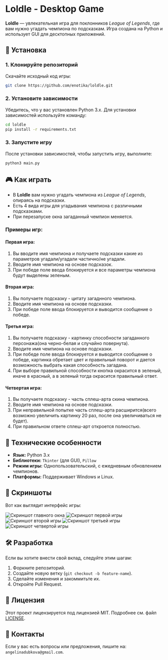 # Loldle - Desktop Game

**Loldle** — увлекательная игра для поклонников *League of Legends*, где вам нужно угадать чемпиона по подсказкам. Игра создана на Python и использует GUI для десктопных приложений.

## 🚀 Установка

### 1. Клонируйте репозиторий

Скачайте исходный код игры:

```bash
git clone https://github.com/enotika/loldle.git
```

### 2. Установите зависимости

Убедитесь, что у вас установлен Python 3.x. Для установки зависимостей используйте команду:

```bash
cd loldle
pip install -r requirements.txt
```

### 3. Запустите игру

После установки зависимостей, чтобы запустить игру, выполните:

```bash
python3 main.py
```

## 🎮 Как играть

- В **Loldle** вам нужно угадать чемпиона из *League of Legends*, опираясь на подсказки.
- Есть 4 вида игры для угадывания чемпиона с различными подсказками.
- При перезапуске окна загаданный чемпион меняется.

### Примеры игр:
#### Первая игра:
1. Вы вводите имя чемпиона и получаете подсказки какие из параметров угадали/угадали частично/не угадали.
2. Вводите имя чемпиона на основе подсказок.
3. При победе поле ввода блокируется и все параметры чемпиона будут выделены зеленым.

#### Вторая игра:
1. Вы получаете подсказку - цитату загаднного чемпиона.
2. Вводите имя чемпиона на основе подсказки.
3. При победе поле ввода блокируется и выводится сообщение о победе.

#### Третья игра:
1. Вы получаете подсказку - картинку способности загаданного персонажа(она черно-белая и случайно повернута).
2. Вводите имя чемпиона на основе подсказки.
3. При победе поле ввода блокируется и выводится сообщение о победе, картинка обретает цвет и правильный поворот и дается возможность выбрать какая способность загадана.
4. При выборе правильной способности кнопка окрасится в зеленый, иначе в красный, а в зеленый тогда окрасится правильный ответ.

#### Четвертая игра:
1. Вы получаете подсказку - часть сплеш-арта скина чемпиона.
2. Вводите имя чемпиона на основе подсказки.
3. При неправильной попытке часть сплеш-арта расширится(всего возможно увеличить картинку 20 раз, после она увеличиваться не будет).
4. При правильном ответе сплеш-арт откроется полностью.

## 🔧 Технические особенности

- **Язык:** Python 3.x
- **Библиотеки:** `Tkinter` (для GUI), `Pillow`
- **Режим игры:** Однопользовательский, с ежедневным обновлением чемпионов.
- **Платформы:** Поддерживает Windows и Linux.

## 📸 Скриншоты

Вот как выглядит интерфейс игры:

![Скриншот главного окна](screenshots/main_window.png)
![Скриншот первой игры](screenshots/first_game.png)
![Скриншот второй игры](screenshots/second_game.png)
![Скриншот третьей игры](screenshots/third_game.png)
![Скриншот четвертой игры](screenshots/fourth_game.png)

## 🛠️ Разработка

Если вы хотите внести свой вклад, следуйте этим шагам:

1. Форкните репозиторий.
2. Создайте новую ветку (`git checkout -b feature-name`).
3. Сделайте изменения и закоммитьте их.
4. Откройте Pull Request.

## 📜 Лицензия

Этот проект лицензируется под лицензией MIT. Подробнее см. файл [LICENSE](LICENSE).

## 📧 Контакты

Если у вас есть вопросы или предложения, пишите на: `angelinadubkova@gmail.com`.

